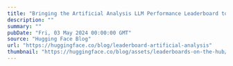 ```yaml
---
title: "Bringing the Artificial Analysis LLM Performance Leaderboard to Hugging Face"
description: ""
summary: ""
pubDate: "Fri, 03 May 2024 00:00:00 GMT"
source: "Hugging Face Blog"
url: "https://huggingface.co/blog/leaderboard-artificial-analysis"
thumbnail: "https://huggingface.co/blog/assets/leaderboards-on-the-hub/thumbnail_artificialanalysis.png"
---
```


